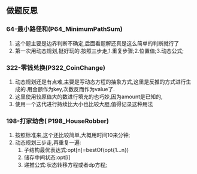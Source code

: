## 做题反思

### 64-最小路径和(P64_MinimumPathSum)

1. 这个题主要是边界判断不确定,后面看题解还真是这么简单的判断就行了
2. 第一次用动态规划,挺好玩的.按照三步走,1.重复步骤;2.位置值;3.动态公式;

### 322-零钱兑换(P322_CoinChange)

1. 动态规划还是有点难,主要是写动态方程的抽象方式,这里是反推的方式进行生成的.用金额作为key,次数反而作为value了.
2. 这里使用较原值大的数进行填充的也巧妙,因为amount是已知的,
3. 使用一个迭代进行持续比大小也比较大胆,值得记录这种用法

### 198-打家劫舍( P198_HouseRobber)

1. 按照标准来,这个还比较简单,大概用时间10来分钟;
2. 动态规划三步走,再重复一遍:
   1. 子结构最优表达式:opt[n]=bestOf(opt{1...n})
   2. 储存中间状态:opt[i]
   3. 递推公式:状态转移方程或者dp方程;

